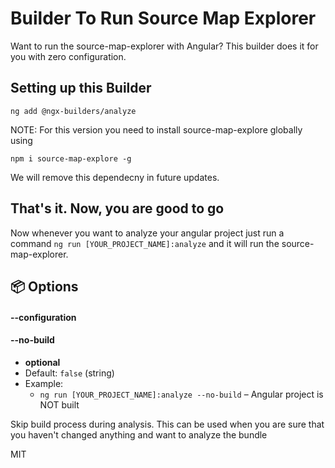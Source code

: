 # Builder To Run Source Map Explorer

Want to run the source-map-explorer with Angular? 
This builder does it for you with zero configuration.


## Setting up this Builder

```
ng add @ngx-builders/analyze
```

NOTE: For this version you need to install source-map-explore globally using

```
npm i source-map-explore -g
```

We will remove this dependecny in future updates.

## That's it. Now, you are good to go

Now whenever you want to analyze your angular project just run a command `ng run [YOUR_PROJECT_NAME]:analyze` and it will run the source-map-explorer.


## 📦 Options <a name="options"></a>

#### --configuration <a name="configuration"></a>

#### --no-build <a name="no-build"></a>
- **optional**
- Default: `false` (string)
- Example:
  - `ng run [YOUR_PROJECT_NAME]:analyze --no-build` – Angular project is NOT built

Skip build process during analysis.
This can be used when you are sure that you haven't changed anything and want to analyze the bundle

MIT
